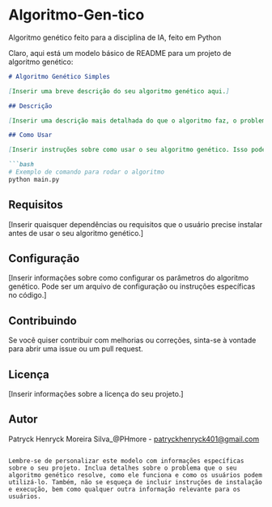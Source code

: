 # Algoritmo-Gen-tico
Algoritmo genético feito para a disciplina de IA, feito em Python

Claro, aqui está um modelo básico de README para um projeto de algoritmo genético:

```markdown
# Algoritmo Genético Simples

[Inserir uma breve descrição do seu algoritmo genético aqui.]

## Descrição

[Inserir uma descrição mais detalhada do que o algoritmo faz, o problema que resolve e qualquer outra informação relevante.]

## Como Usar

[Inserir instruções sobre como usar o seu algoritmo genético. Isso pode incluir informações sobre como configurar os parâmetros, como rodar o código e qualquer outra coisa que o usuário precisar saber para começar.]

```bash
# Exemplo de comando para rodar o algoritmo
python main.py
```

## Requisitos

[Inserir quaisquer dependências ou requisitos que o usuário precise instalar antes de usar o seu algoritmo genético.]

## Configuração

[Inserir informações sobre como configurar os parâmetros do algoritmo genético. Pode ser um arquivo de configuração ou instruções específicas no código.]

## Contribuindo

Se você quiser contribuir com melhorias ou correções, sinta-se à vontade para abrir uma issue ou um pull request.

## Licença

[Inserir informações sobre a licença do seu projeto.]

## Autor

Patryck Henryck Moreira Silva_@PHmore - patryckhenryck401@gmail.com

```

Lembre-se de personalizar este modelo com informações específicas sobre o seu projeto. Inclua detalhes sobre o problema que o seu algoritmo genético resolve, como ele funciona e como os usuários podem utilizá-lo. Também, não se esqueça de incluir instruções de instalação e execução, bem como qualquer outra informação relevante para os usuários.